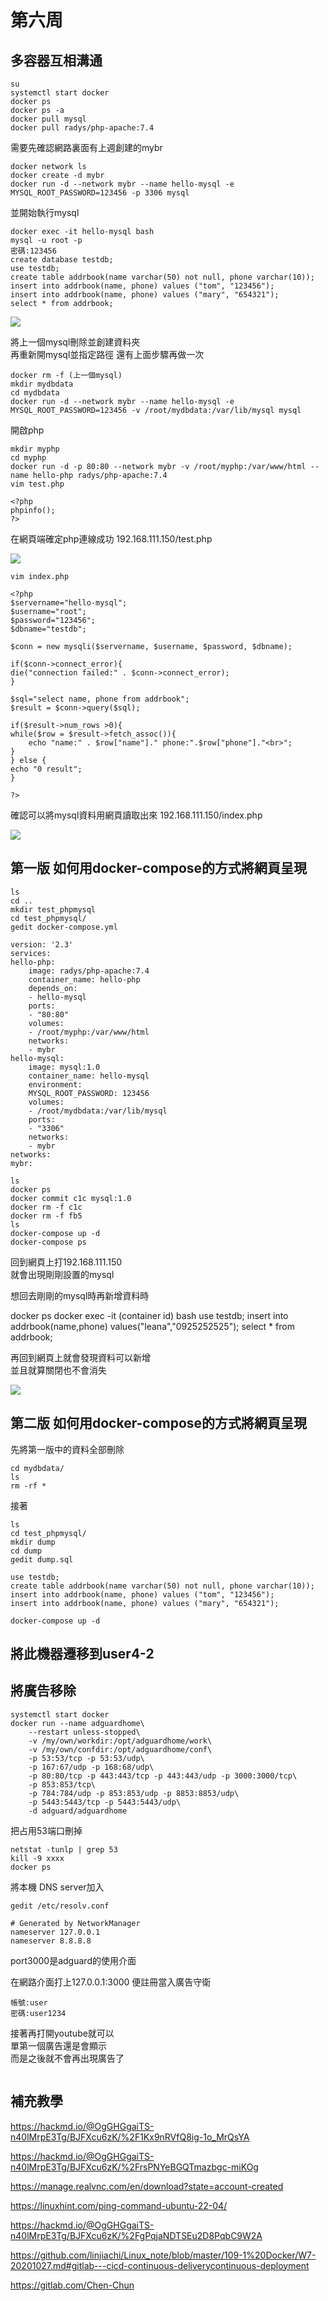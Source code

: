 # 第六周

## 多容器互相溝通

    su
    systemctl start docker
    docker ps
    docker ps -a
    docker pull mysql
    docker pull radys/php-apache:7.4

需要先確認網路裏面有上週創建的mybr

    docker network ls
    docker create -d mybr
    docker run -d --network mybr --name hello-mysql -e MYSQL_ROOT_PASSWORD=123456 -p 3306 mysql

並開始執行mysql

    docker exec -it hello-mysql bash
    mysql -u root -p
    密碼:123456
    create database testdb;
    use testdb;
    create table addrbook(name varchar(50) not null, phone varchar(10));
    insert into addrbook(name, phone) values ("tom", "123456");
    insert into addrbook(name, phone) values ("mary", "654321");
    select * from addrbook;

<img src=".\pic\photo_2022-10-11_10-32-16.jpg">

將上一個mysql刪除並創建資料夾  
再重新開mysql並指定路徑 還有上面步驟再做一次

    docker rm -f (上一個mysql)
    mkdir mydbdata
    cd mydbdata
    docker run -d --network mybr --name hello-mysql -e MYSQL_ROOT_PASSWORD=123456 -v /root/mydbdata:/var/lib/mysql mysql

開啟php

    mkdir myphp
    cd myphp
    docker run -d -p 80:80 --network mybr -v /root/myphp:/var/www/html --name hello-php radys/php-apache:7.4
    vim test.php

    <?php
    phpinfo();
    ?>

在網頁端確定php連線成功
192.168.111.150/test.php

<img src=".\pic\photo_2022-10-11_10-32-08.jpg">

    vim index.php

    <?php
    $servername="hello-mysql";
    $username="root";
    $password="123456";
    $dbname="testdb";

    $conn = new mysqli($servername, $username, $password, $dbname);

    if($conn->connect_error){
    die("connection failed:" . $conn->connect_error);
    }

    $sql="select name, phone from addrbook";
    $result = $conn->query($sql);

    if($result->num_rows >0){
    while($row = $result->fetch_assoc()){
        echo "name:" . $row["name"]." phone:".$row["phone"]."<br>";
    }
    } else {
    echo "0 result";
    }

    ?>
    

確認可以將mysql資料用網頁讀取出來
192.168.111.150/index.php

<img src=".\pic\photo_2022-10-11_10-31-49.jpg">


## 第一版 如何用docker-compose的方式將網頁呈現

    ls
    cd ..
    mkdir test_phpmysql
    cd test_phpmysql/
    gedit docker-compose.yml

    version: '2.3'
    services:
    hello-php:
        image: radys/php-apache:7.4
        container_name: hello-php
        depends_on:
        - hello-mysql
        ports:
        - "80:80"
        volumes:
        - /root/myphp:/var/www/html
        networks:
        - mybr
    hello-mysql:
        image: mysql:1.0
        container_name: hello-mysql
        environment:
        MYSQL_ROOT_PASSWORD: 123456 
        volumes:
        - /root/mydbdata:/var/lib/mysql
        ports:
        - "3306"
        networks:
        - mybr
    networks:
    mybr:

    ls
    docker ps
    docker commit c1c mysql:1.0
    docker rm -f c1c
    docker rm -f fb5
    ls
    docker-compose up -d
    docker-compose ps

回到網頁上打192.168.111.150   
就會出現剛剛設置的mysql

想回去剛剛的mysql時再新增資料時

docker ps
docker exec -it (container id) bash
use testdb;
insert into addrbook(name,phone) values("leana","0925252525");
select * from addrbook;

再回到網頁上就會發現資料可以新增  
並且就算關閉也不會消失

<img src=".\pic\photo_2022-10-11_11-22-00.jpg">

## 第二版 如何用docker-compose的方式將網頁呈現

先將第一版中的資料全部刪除

    cd mydbdata/
    ls
    rm -rf *

接著

    ls
    cd test_phpmysql/
    mkdir dump
    cd dump
    gedit dump.sql

    use testdb;  
    create table addrbook(name varchar(50) not null, phone varchar(10));
    insert into addrbook(name, phone) values ("tom", "123456");
    insert into addrbook(name, phone) values ("mary", "654321");

    docker-compose up -d




## 將此機器遷移到user4-2




## 將廣告移除

    systemctl start docker
    docker run --name adguardhome\
        --restart unless-stopped\
        -v /my/own/workdir:/opt/adguardhome/work\
        -v /my/own/confdir:/opt/adguardhome/conf\
        -p 53:53/tcp -p 53:53/udp\
        -p 167:67/udp -p 168:68/udp\
        -p 80:80/tcp -p 443:443/tcp -p 443:443/udp -p 3000:3000/tcp\
        -p 853:853/tcp\
        -p 784:784/udp -p 853:853/udp -p 8853:8853/udp\
        -p 5443:5443/tcp -p 5443:5443/udp\
        -d adguard/adguardhome

把占用53端口刪掉

    netstat -tunlp | grep 53
    kill -9 xxxx
    docker ps

將本機 DNS server加入

    gedit /etc/resolv.conf

    # Generated by NetworkManager
    nameserver 127.0.0.1
    nameserver 8.8.8.8

port3000是adguard的使用介面

在網路介面打上127.0.0.1:3000
便註冊當入廣告守衛

    帳號:user
    密碼:user1234

接著再打開youtube就可以  
單第一個廣告還是會顯示  
而是之後就不會再出現廣告了  

<img src="">

## 補充教學
https://hackmd.io/@OgGHGgaiTS-n40lMrpE3Tg/BJFXcu6zK/%2F1Kx9nRVfQ8ig-1o_MrQsYA

https://hackmd.io/@OgGHGgaiTS-n40lMrpE3Tg/BJFXcu6zK/%2FrsPNYeBGQTmazbgc-miKOg







https://manage.realvnc.com/en/download?state=account-created

https://linuxhint.com/ping-command-ubuntu-22-04/

https://hackmd.io/@OgGHGgaiTS-n40lMrpE3Tg/BJFXcu6zK/%2FgPqjaNDTSEu2D8PqbC9W2A


https://github.com/linjiachi/Linux_note/blob/master/109-1%20Docker/W7-20201027.md#gitlab---cicd-continuous-deliverycontinuous-deployment

https://gitlab.com/Chen-Chun